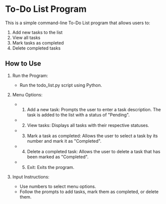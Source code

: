 # To-Do List Program

This is a simple command-line To-Do List program that allows users to:

1. Add new tasks to the list
2. View all tasks
3. Mark tasks as completed
4. Delete completed tasks

## How to Use

1. Run the Program:
   - Run the todo_list.py script using Python.

2. Menu Options:
   - 1. Add a new task: Prompts the user to enter a task description. The 
task is added to the list with a status of "Pending".
   - 2. View tasks: Displays all tasks with their respective statuses.
   - 3. Mark a task as completed: Allows the user to select a task by its 
number and mark it as "Completed".
   - 4. Delete a completed task: Allows the user to delete a task that has 
been marked as "Completed".
   - 5. Exit: Exits the program.

3. Input Instructions:
   - Use numbers to select menu options.
   - Follow the prompts to add tasks, mark them as completed, or delete 
them.

